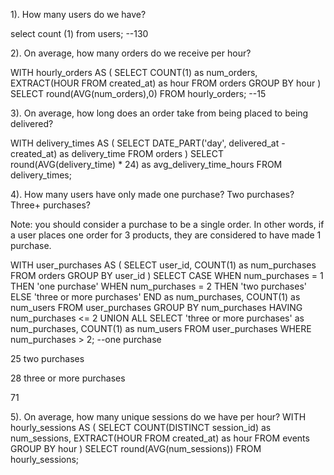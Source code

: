 1). How many users do we have?

select count (1) from users;
--130

2). On average, how many orders do we receive per hour?

WITH hourly_orders AS (
  SELECT COUNT(1) as num_orders, 
         EXTRACT(HOUR FROM created_at) as hour
  FROM orders
  GROUP BY hour
)
SELECT round(AVG(num_orders),0) FROM hourly_orders;
--15

3). On average, how long does an order take from being placed to being delivered?

WITH delivery_times AS (
  SELECT DATE_PART('day', delivered_at - created_at) as delivery_time
  FROM orders
)
SELECT round(AVG(delivery_time) * 24) as avg_delivery_time_hours FROM delivery_times;

4). How many users have only made one purchase? Two purchases? Three+ purchases?

Note: you should consider a purchase to be a single order. In other words, if a user places one order for 3 products, they are considered to have made 1 purchase.

WITH user_purchases AS (
  SELECT user_id, COUNT(1) as num_purchases
  FROM orders
  GROUP BY user_id
)
SELECT 
  CASE
    WHEN num_purchases = 1 THEN 'one purchase'
    WHEN num_purchases = 2 THEN 'two purchases'
    ELSE 'three or more purchases'
  END as num_purchases, 
  COUNT(1) as num_users
FROM user_purchases
GROUP BY num_purchases
HAVING num_purchases <= 2
UNION ALL
SELECT 'three or more purchases' as num_purchases, 
       COUNT(1) as num_users
FROM user_purchases
WHERE num_purchases > 2;
--one purchase
	
25
two purchases
	
28
three or more purchases
	
71


5). 
On average, how many unique sessions do we have per hour?
WITH hourly_sessions AS (
  SELECT COUNT(DISTINCT session_id) as num_sessions, 
         EXTRACT(HOUR FROM created_at) as hour
  FROM events
  GROUP BY hour
)
SELECT round(AVG(num_sessions)) FROM hourly_sessions;

